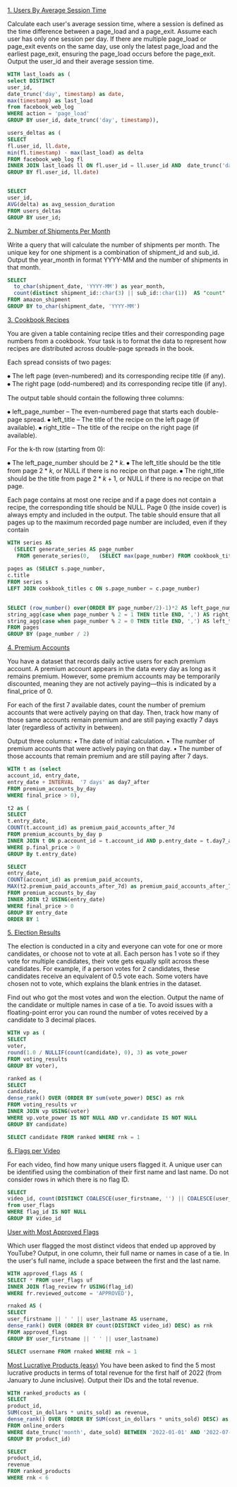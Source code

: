 [1. Users By Average Session Time](https://platform.stratascratch.com/coding/10352-users-by-avg-session-time?code_type=1)

Calculate each user's average session time, where a session is defined as the time difference between a page_load and a page_exit. Assume each user has only one session per day. If there are multiple page_load or page_exit events on the same day, use only the latest page_load and the earliest page_exit, ensuring the page_load occurs before the page_exit. Output the user_id and their average session time.

```sql
WITH last_loads as (
select DISTINCT 
user_id,
date_trunc('day', timestamp) as date,
max(timestamp) as last_load
from facebook_web_log
WHERE action = 'page_load'
GROUP BY user_id, date_trunc('day', timestamp)),

users_deltas as (
SELECT 
fl.user_id, ll.date,
min(fl.timestamp) - max(last_load) as delta
FROM facebook_web_log fl
INNER JOIN last_loads ll ON fl.user_id = ll.user_id AND  date_trunc('day', fl.timestamp) = ll.date AND fl.timestamp > last_load AND fl.action = 'page_exit'
GROUP BY fl.user_id, ll.date)


SELECT
user_id,
AVG(delta) as avg_session_duration
FROM users_deltas
GROUP BY user_id;
```
[2. Number of Shipments Per Month](https://platform.stratascratch.com/coding/2056-number-of-shipments-per-month?code_type=1)

Write a query that will calculate the number of shipments per month. The unique key for one shipment is a combination of shipment_id and sub_id. Output the year_month in format YYYY-MM and the number of shipments in that month.

```sql
SELECT
  to_char(shipment_date, 'YYYY-MM') as year_month, 
  count(distinct shipment_id::char(3) || sub_id::char(1))  AS "count"
FROM amazon_shipment
GROUP BY to_char(shipment_date, 'YYYY-MM')
```


[3. Cookbook Recipes](https://platform.stratascratch.com/coding/2089-cookbook-recipes?code_type=1)

You are given a table containing recipe titles and their corresponding page numbers from a cookbook. Your task is to format the data to represent how recipes are distributed across double-page spreads in the book.


Each spread consists of two pages:


⦁   The left page (even-numbered) and its corresponding recipe title (if any).
⦁   The right page (odd-numbered) and its corresponding recipe title (if any).


The output table should contain the following three columns:


⦁   left_page_number – The even-numbered page that starts each double-page spread.
⦁   left_title – The title of the recipe on the left page (if available).
⦁   right_title – The title of the recipe on the right page (if available).


For the  k-th  row (starting from 0):


⦁   The  left_page_number  should be $2 * k$.
⦁   The  left_title  should be the title from page $2 * k$, or NULL if there is no recipe on that page.
⦁   The  right_title  should be the title from page $2 * k + 1$, or NULL if there is no recipe on that page.


Each page contains at most one recipe and  if a page does not contain a recipe, the corresponding title should be NULL. Page 0 (the inside cover) is always empty and included in the output. The table should ensure that all pages up to the maximum recorded page number are included, even if they contain

```sql
WITH series AS
  (SELECT generate_series AS page_number
   FROM generate_series(0,   (SELECT max(page_number) FROM cookbook_titles))),
   
pages as (SELECT s.page_number,
c.title
FROM series s
LEFT JOIN cookbook_titles c ON s.page_number = c.page_number)

 
SELECT (row_number() over(ORDER BY page_number/2)-1)*2 AS left_page_number,
string_agg(case when page_number % 2 = 1 THEN title END, ',') AS right_title,
string_agg(case when page_number % 2 = 0 THEN title END, ',') AS left_title
FROM pages
GROUP BY (page_number / 2)
```
[4. Premium Accounts](https://platform.stratascratch.com/coding/2097-premium-acounts?code_type=1)

You have a dataset that records daily active users for each premium account. A premium account appears in the data every day as long as it remains premium. However, some premium accounts may be temporarily discounted, meaning they are not actively paying—this is indicated by a final_price of 0.


For each of the first 7 available dates, count the number of premium accounts that were actively paying on that day. Then, track how many of those same accounts remain premium and are still paying exactly 7 days later (regardless of activity in between).


Output three columns:
•   The date of initial calculation.
•   The number of premium accounts that were actively paying on that day.
•   The number of those accounts that remain premium and are still paying after 7 days.

```sql
WITH t as (select 
account_id, entry_date,
entry_date + INTERVAL  '7 days' as day7_after
FROM premium_accounts_by_day
WHERE final_price > 0),

t2 as (
SELECT 
t.entry_date, 
COUNT(t.account_id) as premium_paid_accounts_after_7d
FROM premium_accounts_by_day p
INNER JOIN t ON p.account_id = t.account_id AND p.entry_date = t.day7_after
WHERE p.final_price > 0
GROUP By t.entry_date)

SELECT 
entry_date, 
COUNT(account_id) as premium_paid_accounts, 
MAX(t2.premium_paid_accounts_after_7d) as premium_paid_accounts_after_7d
FROM premium_accounts_by_day
INNER JOIN t2 USING(entry_date)
WHERE final_price > 0
GROUP BY entry_date
ORDER BY 1
```
[5. Election Results](https://platform.stratascratch.com/coding/2099-election-results?code_type=1)

The election is conducted in a city and everyone can vote for one or more candidates, or choose not to vote at all. Each person has 1 vote so if they vote for multiple candidates, their vote gets equally split across these candidates. For example, if a person votes for 2 candidates, these candidates receive an equivalent of 0.5 vote each. Some voters have chosen not to vote, which explains the blank entries in the dataset.


Find out who got the most votes and won the election. Output the name of the candidate or multiple names in case of a tie.
To avoid issues with a floating-point error you can round the number of votes received by a candidate to 3 decimal places.

```sql
WITH vp as (
SELECT 
voter,
round(1.0 / NULLIF(count(candidate), 0), 3) as vote_power
FROM voting_results
GROUP BY voter),

ranked as (
SELECT
candidate, 
dense_rank() OVER (ORDER BY sum(vote_power) DESC) as rnk
FROM voting_results vr
INNER JOIN vp USING(voter)
WHERE vp.vote_power IS NOT NULL AND vr.candidate IS NOT NULL
GROUP BY candidate)

SELECT candidate FROM ranked WHERE rnk = 1
```

[6. Flags per Video](https://platform.stratascratch.com/coding/2102-flags-per-video?code_type=1)

For each video, find how many unique users flagged it. A unique user can be identified using the combination of their first name and last name. Do not consider rows in which there is no flag ID.

```sql
SELECT
video_id, count(DISTINCT COALESCE(user_firstname, '') || COALESCE(user_lastname, '')) AS num_unique_users
from user_flags
WHERE flag_id IS NOT NULL
GROUP BY video_id
```
[User with Most Approved Flags](https://platform.stratascratch.com/coding/2104-user-with-most-approved-flags?code_type=1)

Which user flagged the most distinct videos that ended up approved by YouTube? Output, in one column, their full name or names in case of a tie. In the user's full name, include a space between the first and the last name.

```sql
WITH approved_flags AS (
SELECT * FROM user_flags uf
INNER JOIN flag_review fr USING(flag_id)
WHERE fr.reviewed_outcome = 'APPROVED'),

rnaked AS (
SELECT 
user_firstname || ' ' || user_lastname AS username,
dense_rank() OVER (ORDER BY count(DISTINCT video_id) DESC) as rnk
FROM approved_flags
GROUP BY user_firstname || ' ' || user_lastname)

SELECT username FROM rnaked WHERE rnk = 1
```
[Most Lucrative Products (easy)](https://platform.stratascratch.com/coding/2119-most-lucrative-products?code_type=1)
You have been asked to find the 5 most lucrative products in terms of total revenue for the first half of 2022 (from January to June inclusive).
Output their IDs and the total revenue.

```sql
WITH ranked_products as (
SELECT
product_id,
SUM(cost_in_dollars * units_sold) as revenue,
dense_rank() OVER (ORDER BY SUM(cost_in_dollars * units_sold) DESC) as rnk
FROM online_orders
WHERE date_trunc('month', date_sold) BETWEEN '2022-01-01' AND '2022-07-01'::DATE - INTERVAL '1 day'
GROUP BY product_id)

SELECT 
product_id,
revenue
FROM ranked_products
WHERE rnk < 6
```

